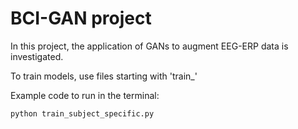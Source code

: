 # BCI-GAN project
In this project, the application of GANs to augment EEG-ERP data is investigated.

To train models, use files starting with 'train_'

Example code to run in the terminal:

<pre><code>python train_subject_specific.py
</code></pre>
